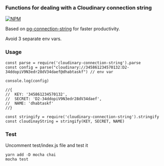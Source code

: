 ### Functions for dealing with a Cloudinary connection string

[![NPM](https://nodei.co/npm/cloudinary-connection-string.png?compact=true)](https://nodei.co/npm/cloudinary-connection-string/)

Based on [pg-connection-string](https://www.npmjs.com/package/pg-connection-string) for faster productivity.

Avoid 3 separate env vars.

### Usage

```
const parse = require('cloudinary-connection-string').parse
const config = parse("cloudinary://345861234570132:D2-34ddopiV9N3edr28dV34daef@dhabtaskf") // env var

console.log(config)

//{
//  KEY: '345861234570132',
//  SECRET: 'D2-34ddopiV9N3edr28dV34daef',
//  NAME: 'dhabtaskf'
//}
```

```
const stringify = require('cloudinary-connection-string').stringify
const cloudinayString = stringify(KEY, SECRET, NAME)
```

### Test

Uncomment test/index.js file and test it

```
yarn add -D mocha chai
mocha test
```
